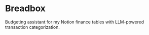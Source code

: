 # Breadbox
Budgeting assistant for my Notion finance tables with LLM-powered transaction categorization.
